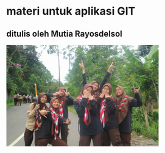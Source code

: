 # materi untuk aplikasi GIT
## ditulis oleh Mutia Rayosdelsol

<img src="IMG-20220629-WA0503.jpg" width=400>
